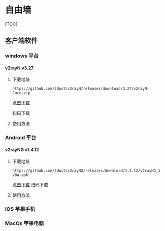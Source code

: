 # 自由墙
[TOC]
##  客户端软件
### windows 平台
####  v2rayN v3.27
1.  下载地址
    ```
    https://github.com/2dust/v2rayN/releases/download/3.27/v2rayN-Core.zip
    ```
    [点击下载](https://github.com/2dust/v2rayN/releases/download/3.27/v2rayN-Core.zip)
    
    扫码下载
    
    
1.  使用方法

### Android 平台
####  v2rayNG v1.4.12
1.  下载地址
    ```
    https://github.com/2dust/v2rayNG/releases/download/1.4.12/v2rayNG_1.4.12_arm64-v8a.apk
    ```
    [点击下载](https://github.com/2dust/v2rayNG/releases/download/1.4.12/v2rayNG_1.4.12_arm64-v8a.apk)
    扫码下载

1.  使用方法

### IOS 苹果手机

### MacOs 苹果电脑

##  

